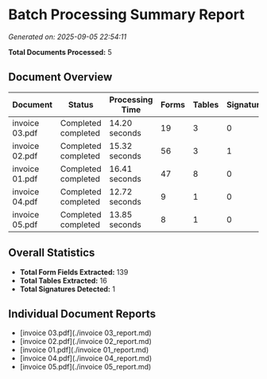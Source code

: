 # Batch Processing Summary Report

*Generated on: 2025-09-05 22:54:11*

**Total Documents Processed:** 5

## Document Overview

| Document | Status | Processing Time | Forms | Tables | Signatures |
|----------|--------|-----------------|-------|--------|------------|
| invoice 03.pdf | Completed completed | 14.20 seconds | 19 | 3 | 0 |
| invoice 02.pdf | Completed completed | 15.32 seconds | 56 | 3 | 1 |
| invoice 01.pdf | Completed completed | 16.41 seconds | 47 | 8 | 0 |
| invoice 04.pdf | Completed completed | 12.72 seconds | 9 | 1 | 0 |
| invoice 05.pdf | Completed completed | 13.85 seconds | 8 | 1 | 0 |

## Overall Statistics

- **Total Form Fields Extracted:** 139
- **Total Tables Extracted:** 16
- **Total Signatures Detected:** 1

## Individual Document Reports

- [invoice 03.pdf](./invoice 03_report.md)
- [invoice 02.pdf](./invoice 02_report.md)
- [invoice 01.pdf](./invoice 01_report.md)
- [invoice 04.pdf](./invoice 04_report.md)
- [invoice 05.pdf](./invoice 05_report.md)